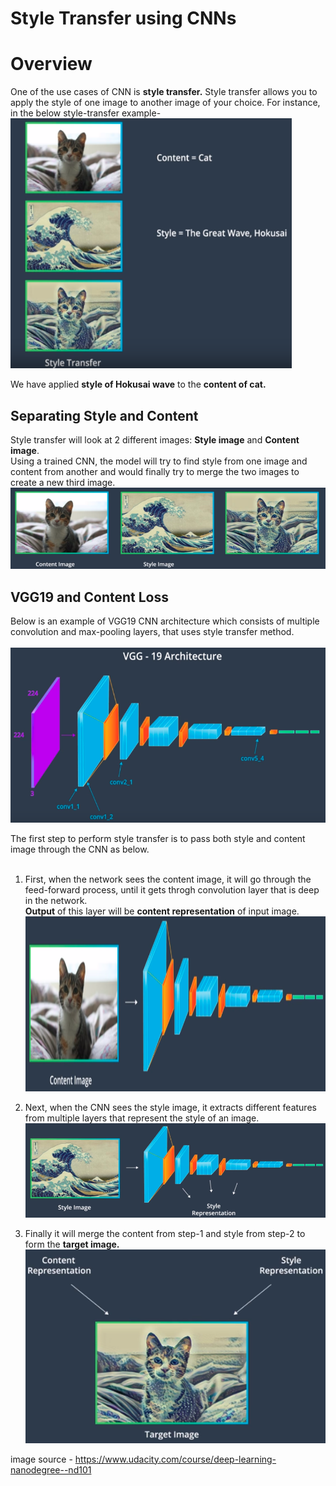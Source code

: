 # Style Transfer using CNNs

# Overview
One of the use cases of CNN is **style transfer.** Style transfer allows you to apply the style of one image to another image of your choice. For instance, in the below style-transfer example-<br>
<img src="./images/style_transfer/01.style_transfer.png" height=400 width=450></img>

We have applied **style of Hokusai wave** to the **content of cat.**<br>

## Separating Style and Content
Style transfer will look at 2 different images: **Style image** and **Content image**.<br>
Using a trained CNN, the model will try to find style from one image and content from another and would finally try to merge the two images to create a new third image.<br>
<img src="./images/style_transfer/02.content_and_style_image.png"></img>

## VGG19 and Content Loss
Below is an example of VGG19 CNN architecture which consists of multiple convolution and max-pooling layers, that uses style transfer method.<br><br>
<img src="./images/style_transfer/03. vgg19.png" height=280 width=650></img><br>

The first step to perform style transfer is to pass both style and content image through the CNN as below.<br><br>

1. First, when the network sees the content image, it will go through the feed-forward process, until it gets throgh convolution layer that is deep in the network. <br>
**Output** of this layer will be **content representation** of input image.<br>
<img src="./images/style_transfer/04. content_image_vgg19.png" height=280 width=650></img><br>

2. Next, when the CNN sees the style image, it extracts different features from multiple layers that represent the style of an image.<br>
<img src="./images/style_transfer/05. style_image_vgg19.png"></img><br>

3. Finally it will merge the content from step-1 and style from step-2 to form the **target image.**<br> 
<img src="./images/style_transfer/06. target_image.png"></img><br>






image source - https://www.udacity.com/course/deep-learning-nanodegree--nd101
